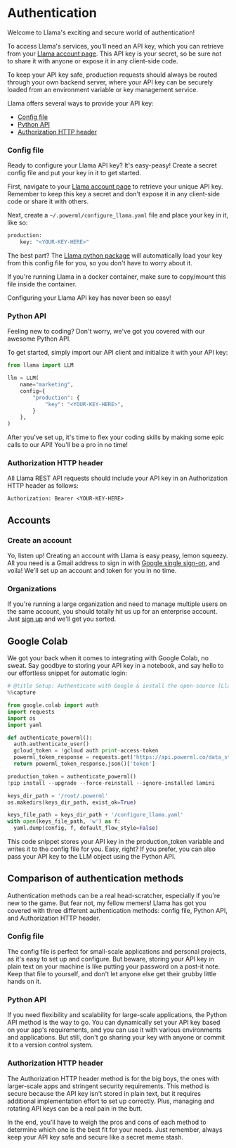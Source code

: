 # Authentication

Welcome to Llama's exciting and secure world of authentication!

To access Llama's services, you'll need an API key, which you can retrieve from your [Llama account page](https://app.lamini.ai). This API key is your secret, so be sure not to share it with anyone or expose it in any client-side code.

To keep your API key safe, production requests should always be routed through your own backend server, where your API key can be securely loaded from an environment variable or key management service.

Llama offers several ways to provide your API key:

-   [Config file](#config-file)
-   [Python API](#python-api)
-   [Authorization HTTP header](#authorization-http-header)

### Config file

Ready to configure your Llama API key? It's easy-peasy! Create a secret config file and put your key in it to get started.

First, navigate to your [Llama account page](https://app.lamini.ai) to retrieve your unique API key. Remember to keep this key a secret and don't expose it in any client-side code or share it with others.

Next, create a `~/.powerml/configure_llama.yaml` file and place your key in it, like so:

```sh
production:
    key: "<YOUR-KEY-HERE>"
```

The best part? The [Llama python package](https://pypi.org/project/lamini) will automatically load your key from this config file for you, so you don't have to worry about it.

If you're running Llama in a docker container, make sure to copy/mount this file inside the container.

Configuring your Llama API key has never been so easy!

### Python API

Feeling new to coding? Don't worry, we've got you covered with our awesome Python API.

To get started, simply import our API client and initialize it with your API key:

```python
from llama import LLM

llm = LLM(
    name="marketing",
    config={
        "production": {
            "key": "<YOUR-KEY-HERE>",
        }
    },
)
```

After you've set up, it's time to flex your coding skills by making some epic calls to our API! You'll be a pro in no time!

### Authorization HTTP header

All Llama REST API requests should include your API key in an Authorization HTTP header as follows:

```
Authorization: Bearer <YOUR-KEY-HERE>
```

## Accounts

### Create an account

Yo, listen up! Creating an account with Llama is easy peasy, lemon squeezy. All you need is a Gmail address to sign in with [Google single sign-on](https://app.lamini.co), and voila! We'll set up an account and token for you in no time.

### Organizations

If you're running a large organization and need to manage multiple users on the same account, you should totally hit us up for an enterprise account. Just [sign up](https://lamini.ai/contact) and we'll get you sorted.

## Google Colab

We got your back when it comes to integrating with Google Colab, no sweat. Say goodbye to storing your API key in a notebook, and say hello to our effortless snippet for automatic login:

```python
# @title Setup: Authenticate with Google & install the open-source [Llama library](https://pypi.org/project/lamini) to use LLMs easily
%%capture

from google.colab import auth
import requests
import os
import yaml

def authenticate_powerml():
  auth.authenticate_user()
  gcloud_token = !gcloud auth print-access-token
  powerml_token_response = requests.get('https://api.powerml.co/data_studio/auth/verify_gcloud_token?token=' + gcloud_token[0])
  return powerml_token_response.json()['token']

production_token = authenticate_powerml()
!pip install --upgrade --force-reinstall --ignore-installed lamini

keys_dir_path = '/root/.powerml'
os.makedirs(keys_dir_path, exist_ok=True)

keys_file_path = keys_dir_path + '/configure_llama.yaml'
with open(keys_file_path, 'w') as f:
  yaml.dump(config, f, default_flow_style=False)
```

This code snippet stores your API key in the production_token variable and writes it to the config file for you. Easy, right? If you prefer, you can also pass your API key to the LLM object using the Python API.

## Comparison of authentication methods

Authentication methods can be a real head-scratcher, especially if you're new to the game. But fear not, my fellow memers! Llama has got you covered with three different authentication methods: config file, Python API, and Authorization HTTP header.

### Config file

The config file is perfect for small-scale applications and personal projects, as it's easy to set up and configure. But beware, storing your API key in plain text on your machine is like putting your password on a post-it note. Keep that file to yourself, and don't let anyone else get their grubby little hands on it.

### Python API

If you need flexibility and scalability for large-scale applications, the Python API method is the way to go. You can dynamically set your API key based on your app's requirements, and you can use it with various environments and applications. But still, don't go sharing your key with anyone or commit it to a version control system.

### Authorization HTTP header

The Authorization HTTP header method is for the big boys, the ones with larger-scale apps and stringent security requirements. This method is secure because the API key isn't stored in plain text, but it requires additional implementation effort to set up correctly. Plus, managing and rotating API keys can be a real pain in the butt.

In the end, you'll have to weigh the pros and cons of each method to determine which one is the best fit for your needs. Just remember, always keep your API key safe and secure like a secret meme stash.
